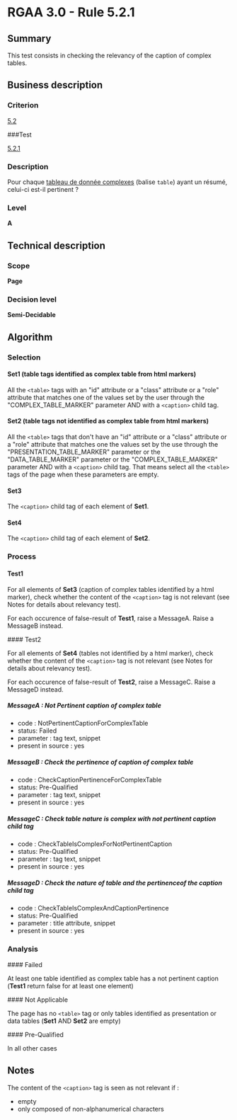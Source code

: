 # RGAA 3.0 -  Rule 5.2.1

## Summary

This test consists in checking the relevancy of the caption of complex tables.

## Business description

### Criterion

[5.2](http://disic.github.io/rgaa_referentiel_en/RGAA3.0_Criteria_English_version_v1.html#crit-5-2)

###Test

[5.2.1](http://disic.github.io/rgaa_referentiel_en/RGAA3.0_Criteria_English_version_v1.html#test-5-2-1)

### Description

Pour chaque <a href="http://references.modernisation.gouv.fr/referentiel-technique-0#mTabDonneeC">tableau de donn&eacute;e complexes</a> (balise `table`) ayant un r&eacute;sum&eacute;, celui-ci est-il pertinent ?

### Level

**A**

## Technical description

### Scope

**Page**

### Decision level

**Semi-Decidable**

## Algorithm

### Selection

#### Set1 (table tags identified as complex table from html markers)

All the `<table>` tags with an "id" attribute or a "class" attribute or a "role" attribute that matches one of the values set by the user through the "COMPLEX_TABLE_MARKER" parameter AND with a `<caption>` child tag.

#### Set2 (table tags not identified as complex table from html markers)

All the `<table>` tags that don't have an "id" attribute or a "class" attribute or a "role" attribute that matches one the values set by the use through the "PRESENTATION_TABLE_MARKER" parameter or the
"DATA_TABLE_MARKER" parameter or the "COMPLEX_TABLE_MARKER" parameter AND with a `<caption>` child tag. That means select all the `<table>` tags of the page when these parameters are empty.

#### Set3

The `<caption>` child tag of each element of **Set1**.

#### Set4

The `<caption>` child tag of each element of **Set2**.

### Process

#### Test1

For all elements of **Set3** (caption of complex tables identified by a html marker), check whether the content of the `<caption>` tag is not relevant (see Notes for details about relevancy test). 

For each occurence of false-result of **Test1**, raise a MessageA. Raise a MessageB instead.

#### Test2

For all elements of **Set4** (tables not identified by a html marker), check whether the content of the `<caption>` tag is not relevant (see Notes for details about relevancy test). 

For each occurence of false-result of **Test2**, raise a MessageC. Raise a MessageD instead.

##### MessageA : Not Pertinent caption of complex table

-   code : NotPertinentCaptionForComplexTable
-   status: Failed
-   parameter : tag text, snippet
-   present in source : yes

##### MessageB : Check the pertinence of caption of complex table

-   code : CheckCaptionPertinenceForComplexTable
-   status: Pre-Qualified
-   parameter : tag text, snippet
-   present in source : yes

##### MessageC : Check table nature is complex with not pertinent caption child tag

-   code : CheckTableIsComplexForNotPertinentCaption
-   status: Pre-Qualified
-   parameter : tag text, snippet
-   present in source : yes

##### MessageD : Check the nature of table and the pertinenceof the caption child tag

-   code : CheckTableIsComplexAndCaptionPertinence
-   status: Pre-Qualified
-   parameter : title attribute, snippet
-   present in source : yes

### Analysis

#### Failed

At least one table identified as complex table has a not pertinent caption (**Test1** return false for at least one element)

#### Not Applicable

The page has no `<table>` tag or only tables identified as presentation or data tables (**Set1** AND **Set2** are empty)

#### Pre-Qualified

In all other cases

## Notes

The content of the `<caption>` tag is seen as not relevant if :

- empty
- only composed of non-alphanumerical characters
